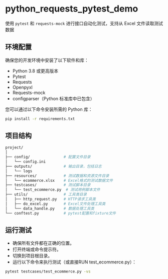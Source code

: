 # python_requests_pytest_demo

使用 `pytest` 和 `requests-mock` 进行接口自动化测试，支持从 Excel 文件读取测试数据

## 环境配置

确保您的开发环境中安装了以下软件和库：

- Python 3.8 或更高版本
- Pytest
- Requests
- Openpyxl
- Requests-mock
- configparser（Python 标准库中已包含）

您可以通过以下命令安装所需的 Python 库：

```bash
pip install -r requirements.txt
```

## 项目结构

```bash
project/
│
├── config/               # 配置文件目录
│   └── config.ini
├── outputs/              # 输出目录，包括日志
│   └── logs
├── resources/            # 测试数据和资源文件目录
│   └── ecommerce.xlsx    # Excel格式的测试数据文件
├── testcases/            # 测试脚本目录
│   └── test_ecommerce.py  # 测试用例脚本文件
├── utils/                # 工具类目录
│   ├── http_request.py   # HTTP请求工具类
│   ├── do_excel.py       # Excel文件处理工具类
│   └── data_handle.py    # 数据处理工具类
└── conftest.py           # pytest配置和fixture文件
```
## 运行测试
- 确保所有文件都在正确的位置。
- 打开终端或命令提示符。
- 切换到项目根目录。
- 运行以下命令来执行测试（或直接RUN test_ecommerce.py）：

```bash
pytest testcases/test_ecommerce.py -vs
```

